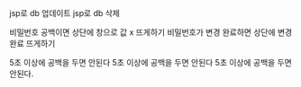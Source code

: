 jsp로 db 업데이트 
jsp로 db 삭제

비밀번호 공백이면 상단에 창으로 값 x 뜨게하기
비밀번호가 변경 완료하면 상단에 변경완료 뜨게하기


5초 이상에 공백을 두면 안된다 5초 이상에 공백을 두면 안된다 5초 이상에 공백을 두면 안된다.